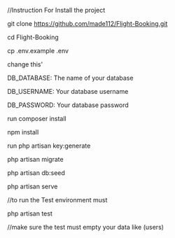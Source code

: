 //Instruction For Install the project 



git clone https://github.com/made112/Flight-Booking.git


cd Flight-Booking


cp .env.example .env


change this'


DB_DATABASE: The name of your database



DB_USERNAME: Your database username



DB_PASSWORD: Your database password

run composer install

npm install

run php artisan key:generate

php artisan migrate

php artisan db:seed

php artisan serve


//to run the Test environment must 


php artisan test


//make sure the test must empty your data like (users)
